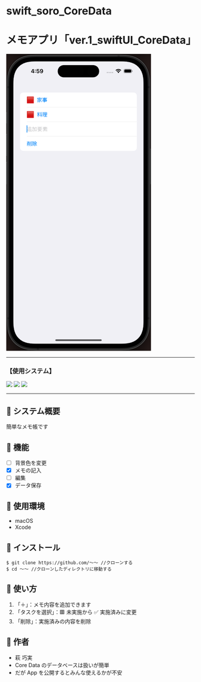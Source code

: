 # swift_soro_CoreData

# メモアプリ「ver.1_swiftUI_CoreData」　

![](img/2023-06-15-17-00-12.png)

---

### 【使用システム】

<div>
<img src="https://img.shields.io/badge/-Xcode-1575F9.svg?logo=xcode&style=plastic">
<img src="https://img.shields.io/badge/-Swift-FA7343.svg?logo=swift&style=plastic">
<img src="https://img.shields.io/badge/-CoreData-414959.svg?logo=&style=plastic">
</div>

<hr>

## 🎤 システム概要

簡単なメモ帳です

## 🎤 機能

- [ ] 背景色を変更
- [x] メモの記入
- [ ] 編集
- [x] データ保存

## 🎤 使用環境

- macOS
- Xcode

## 🎤 インストール

```
$ git clone https://github.com/〜〜 //クローンする
$ cd 〜〜 //クローンしたディレクトリに移動する
```

## 🎤 使い方

1. 「＋」：メモ内容を追加できます
2. 「タスクを選択」：🟥 未実施から ✅ 実施済みに変更
3. 「削除」：実施済みの内容を削除

## 🎤 作者

- 萩 巧実
- Core Data のデータベースは扱いが簡単
- だが App を公開するとみんな使えるかが不安

